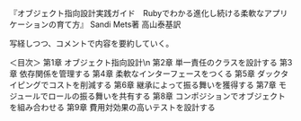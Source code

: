 『オブジェクト指向設計実践ガイド　Rubyでわかる進化し続ける柔軟なアプリケーションの育て方』
Sandi Mets著 高山泰基訳

写経しつつ、コメントで内容を要約していく。

＜目次＞
第1章 オブジェクト指向設計\n
第2章 単一責任のクラスを設計する
第3章 依存関係を管理する
第4章 柔軟なインターフェースをつくる
第5章 ダックタイピングでコストを削減する
第6章 継承によって振る舞いを獲得する
第7章 モジュールでロールの振る舞いを共有する
第8章 コンポジションでオブジェクトを組み合わせる
第9章 費用対効果の高いテストを設計する